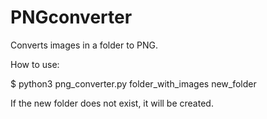 # PNGconverter
Converts images in a folder to PNG.

How to use:

$ python3 png_converter.py folder_with_images new_folder

If the new folder does not exist, it will be created.
